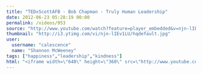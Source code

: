 ```yaml
---
title: "TEDxScottAFB - Bob Chapman - Truly Human Leadership"
date: 2012-06-23 05:28:19 00:00
permalink: /videos/953
source: "http://www.youtube.com/watch?feature=player_embedded&v=njn-lIEv1LU"
thumbnail: "http://i3.ytimg.com/vi/njn-lIEv1LU/hqdefault.jpg"
user:
  username: "calescence"
  name: "Shannon McWeeney"
tags: ["happiness","leadership","kindness"]
html: "<iframe width=\"640\" height=\"360\" src=\"http://www.youtube.com/embed/njn-lIEv1LU?wmode=transparent&fs=1&feature=oembed\" frameborder=\"0\" allowfullscreen></iframe>"
---
```


